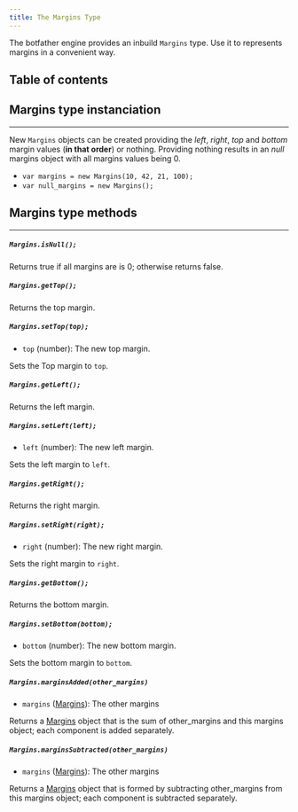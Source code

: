 ```yaml
---
title: The Margins Type
---
```


The botfather engine provides an inbuild `Margins` type. Use it to represents margins in a convenient way.

## Table of contents

## Margins type instanciation

---

New `Margins` objects can be created providing the _left_, _right_, _top_ and _bottom_ margin values (**in that order**) or nothing. Providing nothing results in an _null_ margins object with all margins values being 0.

- `var margins = new Margins(10, 42, 21, 100);`
- `var null_margins = new Margins();`

## Margins type methods

---

##### `Margins.isNull();`

Returns true if all margins are is 0; otherwise returns false.

##### `Margins.getTop();`

Returns the top margin.

##### `Margins.setTop(top);`

- `top` (number): The new top margin.

Sets the Top margin to `top`.

##### `Margins.getLeft();`

Returns the left margin.

##### `Margins.setLeft(left);`

- `left` (number): The new left margin.

Sets the left margin to `left`.

##### `Margins.getRight();`

Returns the right margin.

##### `Margins.setRight(right);`

- `right` (number): The new right margin.

Sets the right margin to `right`.

##### `Margins.getBottom();`

Returns the bottom margin.

##### `Margins.setBottom(bottom);`

- `bottom` (number): The new bottom margin.

Sets the bottom margin to `bottom`.

##### `Margins.marginsAdded(other_margins)`

- `margins` ([Margins](../margins)): The other margins

Returns a [Margins](../margins) object that is the sum of other_margins and this margins object; each component is added separately.

##### `Margins.marginsSubtracted(other_margins)`

- `margins` ([Margins](../margins)): The other margins

Returns a [Margins](../margins) object that is formed by subtracting other_margins from this margins object; each component is subtracted separately.
